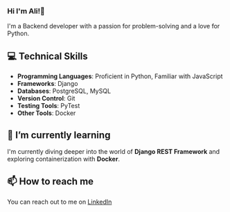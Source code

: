 ### Hi I'm Ali!👋

I'm a Backend developer with a passion for problem-solving and a love for Python.

## 💻 Technical Skills

- **Programming Languages**: Proficient in Python, Familiar with JavaScript
- **Frameworks**: Django
- **Databases**: PostgreSQL, MySQL
- **Version Control**: Git
- **Testing Tools**: PyTest
- **Other Tools**: Docker

## 🌱 I’m currently learning 

I'm currently diving deeper into the world of **Django REST Framework** and exploring containerization with **Docker**.

## 📫 How to reach me 

You can reach out to me on [LinkedIn](https://www.linkedin.com/in/ali-abbaszade-dev)

<!--
**ali-abbaszade/ali-abbaszade** is a ✨ _special_ ✨ repository because its `README.md` (this file) appears on your GitHub profile.

Here are some ideas to get you started:

- 🔭 I’m currently working on ...
- 🌱 I’m currently learning ...
- 👯 I’m looking to collaborate on ...
- 🤔 I’m looking for help with ...
- 💬 Ask me about ...
- 📫 How to reach me: ...
- 😄 Pronouns: ...
- ⚡ Fun fact: ...
-->
